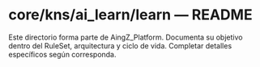 # core/kns/ai_learn/learn — README

Este directorio forma parte de AingZ_Platform. Documenta su objetivo dentro del RuleSet, arquitectura y ciclo de vida. Completar detalles específicos según corresponda.
